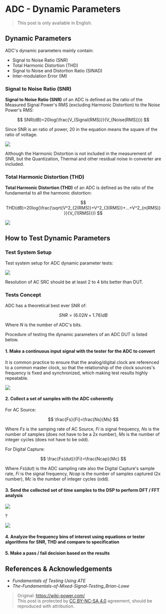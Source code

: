 # ADC - Dynamic Parameters

> This post is only available in English.

## Dynamic Parameters

ADC's dynamic parameters mainly contain:

- Signal to Noise Ratio (SNR)
- Total Harmonic Distortion (THD)
- Signal to Noise and Distortion Ratio (SINAD)
- Inter-modulation Error (IM)

### Signal to Noise Ratio (SNR)

**Signal to Noise Ratio (SNR)** of an ADC is defined as the ratio of the Measured Signal Power's RMS (excluding Harmonic Distortion) to the Noise Power's RMS:

$$
SNR(dB)=20log(\frac{V_{Signal(RMS)}}{V_{Noise(RMS)}})
$$

Since SNR is an ratio of power, $20$ in the equation means the square of the ratio of voltage.

![](https://wiki-media-1253965369.cos.ap-guangzhou.myqcloud.com/img/20221009221450.png)

Although the Harmonic Distortion is not included in the measurement of SNR, but the Quantization, Thermal and other residual noise in converter are included.

### Total Harmonic Distortion (THD)

**Total Harmonic Distortion (THD)** of an ADC is defined as the ratio of the fundamental to all the harmonic distortion:

$$
THD(dB)=20log(\frac{\sqrt{V^2_{2(RMS)}+V^2_{3(RMS)}+...+V^2_{n(RMS)}}}{V_{1(RMS)}})
$$

![](https://wiki-media-1253965369.cos.ap-guangzhou.myqcloud.com/img/20221009225800.png)

## How to Test Dynamic Parameters

### Test System Setup

Test system setup for ADC dynamic parameter tests:

![](https://wiki-media-1253965369.cos.ap-guangzhou.myqcloud.com/img/20221009230212.png)

Resolution of AC SRC should be at least 2 to 4 bits better than DUT.

### Tests Concept

ADC has a theoretical best ever SNR of:

$$
SNR = (6.02N + 1.76) dB
$$

Where $N$ is the number of ADC's bits.

Procedure of testing the dynamic parameters of an ADC DUT is listed below.

#### 1. Make a continuous input signal with the tester for the ADC to convert

It is common practice to ensure that the analog/digital clock are referenced to a common master clock, so that the relationship of the clock sources's frequency is fixed and synchronized, which making test results highly repeatable.

![](https://wiki-media-1253965369.cos.ap-guangzhou.myqcloud.com/img/20221011122459.png)

#### 2. Collect a set of samples with the ADC coherently

For AC Source:

$$
\frac{Fs}{Fi}=\frac{Ns}{Ms}
$$

Where $Fs$ is the samping rate of AC Source, $Fi$ is signal frequency, $Ns$ is the number of samples (does not have to be a 2x number), $Ms$ is the number of integer cycles (does not have to be odd).

For Digital Capture:

$$
\frac{Fs(dut)}{Fi}=\frac{Ncap}{Mc}
$$

Where $Fs(dut)$ is the ADC sampling rate also the Digital Capture's sample rate, $Fi$ is the signal frequency, $Ncap$ is the number of samples captured (2x number), $Mc$ is the number of integer cycles (odd).

#### 3. Send the collected set of time samples to the DSP to perform DFT / FFT analysis

![](https://wiki-media-1253965369.cos.ap-guangzhou.myqcloud.com/img/20221011140834.png)

?

![](https://wiki-media-1253965369.cos.ap-guangzhou.myqcloud.com/img/20221011140904.png)

#### 4. Analyze the frequency bins of interest using equations or tester algorithms for SNR, THD and compare to specification

#### 5. Make a pass / fail decision based on the results

## References & Acknowledgements

- _Fundamentals of Testing Using ATE_
- _The-Fundamentals-of-Mixed-Signal-Testing_Brian-Lowe_

> Original: <https://wiki-power.com/>  
> This post is protected by [CC BY-NC-SA 4.0](https://creativecommons.org/licenses/by/4.0/deed.en) agreement, should be reproduced with attribution.
